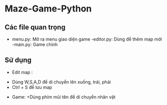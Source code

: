 # Maze-Game-Python


## Các file quan trọng
 - menu.py: Mở ra menu giao diện game
 -editor.py: Dùng để thêm map mới
 -main.py: Game chính

## Sử dụng
 - Edit map : 
  + Dùng W,S,A,D để di chuyển lên xuống, trái, phải
  + Ctrl + S để lưu map
- Game:
    +Dùng phím mũi tên để di chuyển nhân vật

            